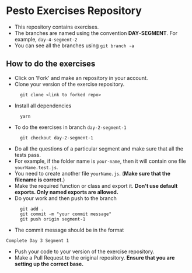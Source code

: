 # Pesto Exercises Repository

- This repository contains exercises.
- The branches are named using the convention **DAY**-**SEGMENT**. For example, `day-4-segment-2`
- You can see all the branches using `git branch -a`

## How to do the exercises

- Click on 'Fork' and make an repository in your account.
- Clone your version of the exercise repository.
  ```
    git clone <link to forked repo>
  ```
- Install all dependencies
  ```
    yarn
  ```
- To do the exercises in branch `day-2-segment-1`
  ```
    git checkout day-2-segment-1
  ```
- Do all the questions of a particular segment and make sure that all the tests pass.
- For example, if the folder name is `your-name`, then it will contain one file `yourName.test.js`.
- You need to create another file `yourName.js`. (**Make sure that the filename is correct.**)
- Make the required function or class and export it. **Don't use default exports. Only named exports are allowed.**
- Do your work and then push to the branch
  ```
    git add .
    git commit -m "your commit message"
    git push origin segment-1
  ```
- The commit message should be in the format

```
Complete Day 3 Segment 1
```

- Push your code to your version of the exercise repository.
- Make a Pull Request to the original repository. **Ensure that you are setting up the correct base.**
